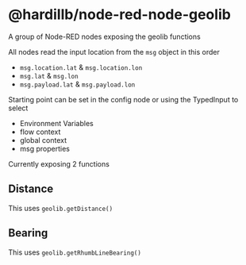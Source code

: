 # @hardillb/node-red-node-geolib

A group of Node-RED nodes exposing the geolib functions

All nodes read the input location from the `msg` object in this order

 - `msg.location.lat` & `msg.location.lon`
 - `msg.lat` & `msg.lon`
 - `msg.payload.lat` & `msg.payload.lon`

 Starting point can be set in the config node or using the TypedInput to select 

  - Environment Variables
  - flow context
  - global context
  - msg properties

Currently exposing 2 functions

## Distance

This uses `geolib.getDistance()`

## Bearing

This uses `geolib.getRhumbLineBearing()`